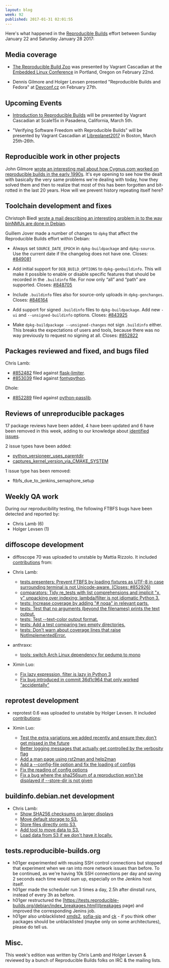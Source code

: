 ```yaml
---
layout: blog
week: 92
published: 2017-01-31 02:01:55
---
```


Here's what happened in the [Reproducible Builds](https://wiki.debian.org/ReproducibleBuilds) effort between Sunday January 22 and Saturday January 28 2017:


Media coverage
--------------

- [The Reproducible Build Zoo](https://openiotelcna2017.sched.com/event/9Iu4/the-reproducible-build-zoo-vagrant-cascadian-aikidev-llc) was presented by Vagrant Cascadian at the [Embedded Linux Conference](http://events.linuxfoundation.org/events/embedded-linux-conference) in Portland, Oregon on February 22nd.

- Dennis Gilmore and Holger Levsen presented "Reproducible Builds and Fedora" at [Devconf.cz](https://devconf.cz/) on February 27th.


Upcoming Events
---------------

- [Introduction to Reproducible Builds](https://www.socallinuxexpo.org/scale/15x/presentations/introduction-reproducible-builds) will be presented by Vagrant Cascadian at Scale15x in Pasadena, California, March 5th.

- "Verifying Software Freedom with Reproducible Builds" will be presented by Vagrant Cascadian at [Libreplanet2017](https://www.libreplanet.org/2017/) in Boston, March 25th-26th.


Reproducible work in other projects
-----------------------------------

John Gilmore [wrote an interesting mail about how Cygnus.com worked on reproducible builds in the early 1990s](https://lists.reproducible-builds.org/pipermail/rb-general/2017-January/000309.html). It's eye opening to see how the dealt with basically the very same problems we're dealing with today, how they solved them and then to realize that most of this has been forgotten and bit-rotted in the last 20 years. How will we prevent history repeating itself here?


Toolchain development and fixes
-------------------------------

Christoph Biedl [wrote a mail describing an interesting problem in to the way binNMUs are done in Debian](https://lists.debian.org/msgid-search/1485611066@msgid.manchmal.in-ulm.de).

Guillem Jover made a number of changes to ``dpkg`` that affect the Reproducible Builds effort within Debian:

- Always set ``SOURCE_DATE_EPOCH`` in ``dpkg-buildpackage`` and ``dpkg-source``. Use the current date if the changelog does not have one. Closes: [#849081](https://bugs.debian.org/849081)

- Add initial support for ``DEB_BUILD_OPTIONS`` to ``dpkg-genbuildinfo``. This will make it possible to enable or disable specific features that should be recorded in the ``.buildinfo`` file. For now only “all” and “path” are supported. Closes: [#848705](https://bugs.debian.org/848705)

- Include ``.buildinfo`` files also for source-only uploads in ``dpkg-genchanges``. Closes: [#846164](https://bugs.debian.org/846164)

- Add support for signed ``.buildinfo`` files to ``dpkg-buildpackage``. Add new ``-ui`` and ``--unsigned-buildinfo`` options. Closes: [#843925](https://bugs.debian.org/843925)

- Make ``dpkg-buildpackage --unsigned-changes`` not sign ``.buildinfo`` either. This breaks the expectations of users and tools, because there was no way previously to request no signing at all. Closes: [#852822](https://bugs.debian.org/852822)


Packages reviewed and fixed, and bugs filed
-------------------------------------------

Chris Lamb:

* [#852482](https://bugs.debian.org/852482) filed against [flask-limiter](https://tracker.debian.org/pkg/flask-limiter).
* [#853039](https://bugs.debian.org/853039) filed against [fontypython](https://tracker.debian.org/pkg/fontypython).

Dhole:

* [#852289](https://bugs.debian.org/852289) filed against [python-passlib](https://tracker.debian.org/pkg/python-passlib).


Reviews of unreproducible packages
----------------------------------

17 package reviews have been added, 4 have been updated and 6 have been removed in this week,
adding to our knowledge about [identified issues](https://tests.reproducible-builds.org/debian/index_issues.html).

2 issue types have been added:

- [python\_versioneer\_uses\_parentdir](https://anonscm.debian.org/git/reproducible/notes.git/commit/?id=b72e3808)
- [captures\_kernel\_version\_via\_CMAKE\_SYSTEM](https://anonscm.debian.org/git/reproducible/notes.git/commit/?id=044f5c57)

1 issue type has been removed:

- ftbfs\_due\_to\_jenkins\_semaphore\_setup


Weekly QA work
--------------

During our reproducibility testing, the following FTBFS bugs have been detected and
reported by:

 - Chris Lamb (6)
 - Holger Levsen (1)


diffoscope development
----------------------

- diffoscope 70 was uploaded to unstable by Mattia Rizzolo. It included [contributions](https://anonscm.debian.org/git/reproducible/diffoscope.git/log/?h=debian/70) from:

- Chris Lamb:

  - [tests.presenters: Prevent FTBFS by loading fixtures as UTF-8 in case surrounding terminal is not Unicode-aware. (Closes: #852926)](https://anonscm.debian.org/git/reproducible/diffoscope.git/commit/?id=ad367a0)
  - [comparators: Tidy re\_tests with list comprehensions and implicit "x, y" unpacking over indexing; lambda/filter is not idiomatic Python 3.](https://anonscm.debian.org/git/reproducible/diffoscope.git/commit/?id=1e5d30b)
  - [tests: Increase coverage by adding "# noqa" in relevant parts.](https://anonscm.debian.org/git/reproducible/diffoscope.git/commit/?id=4624a4e)
  - [tests: Test that no arguments (beyond the filenames) prints the text output.](https://anonscm.debian.org/git/reproducible/diffoscope.git/commit/?id=1525094)
  - [tests: Test --text-color output format.](https://anonscm.debian.org/git/reproducible/diffoscope.git/commit/?id=6257836)
  - [tests: Add a test comparing two empty directories.](https://anonscm.debian.org/git/reproducible/diffoscope.git/commit/?id=6a47b06)
  - [tests: Don't warn about coverage lines that raise NotImplementedError.](https://anonscm.debian.org/git/reproducible/diffoscope.git/commit/?id=6f2bee3)

- anthraxx:
  - [tools: switch Arch Linux dependency for pedump to mono](https://anonscm.debian.org/git/reproducible/diffoscope.git/commit/?id=6712661)

- Ximin Luo:
  - [Fix lazy expression, filter is lazy in Python 3](https://anonscm.debian.org/git/reproducible/diffoscope.git/commit/?id=737fc3b)
  - [Fix bug introduced in commit 36d1c964 that only worked "accidentally"](https://anonscm.debian.org/git/reproducible/diffoscope.git/commit/?id=4366e7b)

reprotest development
---------------------

- reprotest 0.6 was uploaded to unstable by Holger Levsen. It included [contributions](https://anonscm.debian.org/git/reproducible/reprotest.git/log/?h=debian/0.6):

- Ximin Luo:
  - [Test the extra variations we added recently and ensure they don't get missed in the future](https://anonscm.debian.org/git/reproducible/reprotest.git/commit/?id=c164fb5)
  - [Better logging messages that actually get controlled by the verbosity flag](https://anonscm.debian.org/git/reproducible/reprotest.git/commit/?id=0da15e2)
  - [Add a man page using rst2man and help2man](https://anonscm.debian.org/git/reproducible/reprotest.git/commit/?id=e73783f)
  - [Add a --config-file option and fix the loading of configs](https://anonscm.debian.org/git/reproducible/reprotest.git/commit/?id=15f243f)
  - [Fix the reading of config options](https://anonscm.debian.org/git/reproducible/reprotest.git/commit/?id=2a0cb81)
  - [Fix a bug where the sha256sum of a reproduction won't be displayed if --store-dir is not given](https://anonscm.debian.org/git/reproducible/reprotest.git/commit/?id=d20ef7b)


buildinfo.debian.net development
--------------------------------

- Chris Lamb:
  - [Show SHA256 checksums on larger displays](https://anonscm.debian.org/git/reproducible/buildinfo.debian.net.git/commit/?id=01bfa8c)
  - [Move default storage to S3.](https://anonscm.debian.org/git/reproducible/buildinfo.debian.net.git/commit/?id=37b8f4d)
  - [Store files directly onto S3.](https://anonscm.debian.org/git/reproducible/buildinfo.debian.net.git/commit/?id=61b04f8)
  - [Add tool to move data to S3.](https://anonscm.debian.org/git/reproducible/buildinfo.debian.net.git/commit/?id=5225391)
  - [Load data from S3 if we don't have it locally.](https://anonscm.debian.org/git/reproducible/buildinfo.debian.net.git/commit/?id=75bc50b)



tests.reproducible-builds.org
-----------------------

- h01ger experimented with reusing SSH control connections but stopped that experiment when we ran into more network issues than before. To be continued, as we're having 10k SSH connections per day and saving 2 seconds each time would sum up, especially on the Jenkins host itself.
- h01ger made the scheduler run 3 times a day, 2.5h after dinstall runs, instead of every 3h as before.
- h01ger restructured the [https://tests.reproducible-builds.org/debian/index_breakages.html](breakages page) and improved the corresponding Jenins job.
- h01ger also unblacklisted [xmds2](https://tracker.debian.org/pkg/xmds2), [sofia-sip](https://tracker.debian.org/pkg/sofia-sip) and [ck](https://tracker.debian.org/pkg/ck) - if you think other packages should be unblacklisted (maybe only on some architectures), please do tell us.

Misc.
-----

This week's edition was written by Chris Lamb and Holger Levsen & reviewed by a bunch of Reproducible Builds folks on IRC & the mailing lists.

